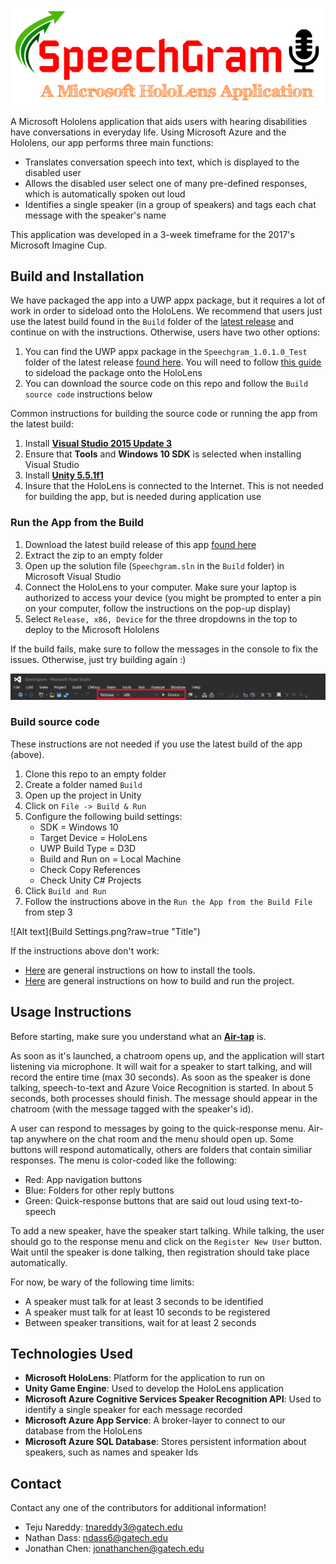 ![Alt text](SpeechGram.png?raw=true "Title")

A Microsoft Hololens application that aids users with hearing disabilities have conversations in everyday life. Using Microsoft Azure and the Hololens, our app performs three main functions:

* Translates conversation speech into text, which is displayed to the disabled user
* Allows the disabled user select one of many pre-defined responses, which is automatically spoken out loud
* Identifies a single speaker (in a group of speakers) and tags each chat message with the speaker's name

This application was developed in a 3-week timeframe for the 2017's Microsoft Imagine Cup.

## Build and Installation

We have packaged the app into a UWP appx package, but it requires a lot of work in order to sideload onto the HoloLens. We recommend that users just use the latest build found in the `Build` folder of the [latest release](https://github.com/ndass6/Speechgram/releases) and continue on with the instructions. Otherwise, users have two other options:

1. You can find the UWP appx package in the `Speechgram_1.0.1.0_Test` folder of the latest release [found here](https://github.com/ndass6/Speechgram/releases). You will need to follow [this guide](https://docs.microsoft.com/en-us/windows/uwp/packaging/packaging-uwp-apps#sideload-your-app-package) to sideload the package onto the HoloLens
2. You can download the source code on this repo and follow the `Build source code` instructions below

Common instructions for building the source code or running the app from the latest build:

1. Install **[Visual Studio 2015 Update 3](https://www.visualstudio.com/downloads/)**
2. Ensure that **Tools** and **Windows 10 SDK** is selected when installing Visual Studio
3. Install **[Unity 5.5.1f1](https://unity3d.com/get-unity/download/archive)**
4. Insure that the HoloLens is connected to the Internet. This is not needed for building the app, but is needed during application use

### Run the App from the Build 
1. Download the latest build release of this app [found here](https://github.com/ndass6/Speechgram/releases)
2. Extract the zip to an empty folder
3. Open up the solution file (`Speechgram.sln` in the `Build` folder) in Microsoft Visual Studio
4. Connect the HoloLens to your computer. Make sure your laptop is authorized to access your device (you might be prompted to enter a pin on your computer, follow the instructions on the pop-up display)
5. Select `Release, x86, Device` for the three dropdowns in the top to deploy to the Microsoft Hololens

If the build fails, make sure to follow the messages in the console to fix the issues. Otherwise, just try building again :)

![Alt text](Deploy.png?raw=true "Title")

### Build source code

These instructions are not needed if you use the latest build of the app (above).

1. Clone this repo to an empty folder
2. Create a folder named `Build`
3. Open up the project in Unity
4. Click on `File -> Build & Run`
5. Configure the following build settings:
   * SDK = Windows 10
   * Target Device = HoloLens
   * UWP Build Type = D3D
   * Build and Run on = Local Machine 
   * Check Copy References
   * Check Unity C# Projects
6. Click `Build and Run`
7. Follow the instructions above in the `Run the App from the Build File` from step 3

![Alt text](Build Settings.png?raw=true "Title")

If the instructions above don't work:
* [Here](https://developer.microsoft.com/en-us/windows/holographic/install_the_tools) are general instructions on how to install the tools.
* [Here](https://developer.microsoft.com/en-us/windows/holographic/holograms_100) are general instructions on how to build and run the project.

## Usage Instructions

Before starting, make sure you understand what an **[Air-tap](https://developer.microsoft.com/en-us/windows/holographic/gestures#press_and_release)** is.

As soon as it's launched, a chatroom opens up, and the application will start listening via microphone. It will wait for a speaker to start talking, and will record the entire time (max 30 seconds). As soon as the speaker is done talking, speech-to-text and Azure Voice Recognition is started. In about 5 seconds, both processes should finish. The message should appear in the chatroom (with the message tagged with the speaker's id).

A user can respond to messages by going to the quick-response menu. Air-tap anywhere on the chat room and the menu should open up. Some buttons will respond automatically, others are folders that contain similiar responses. The menu is color-coded like the following:
* Red: App navigation buttons
* Blue: Folders for other reply buttons
* Green: Quick-response buttons that are said out loud using text-to-speech

To add a new speaker, have the speaker start talking. While talking, the user should go to the response menu and click on the `Register New User` button. Wait until the speaker is done talking, then registration should take place automatically.

For now, be wary of the following time limits:
* A speaker must talk for at least 3 seconds to be identified
* A speaker must talk for at least 10 seconds to be registered
* Between speaker transitions, wait for at least 2 seconds

## Technologies Used

* **Microsoft HoloLens**: Platform for the application to run on
* **Unity Game Engine**: Used to develop the HoloLens application
* **Microsoft Azure Cognitive Services Speaker Recognition API**: Used to identify a single speaker for each message recorded
* **Microsoft Azure App Service**: A broker-layer to connect to our database from the HoloLens
* **Microsoft Azure SQL Database**: Stores persistent information about speakers, such as names and speaker Ids

## Contact

Contact any one of the contributors for additional information!
* Teju Nareddy: tnareddy3@gatech.edu
* Nathan Dass: ndass6@gatech.edu
* Jonathan Chen: jonathanchen@gatech.edu
